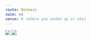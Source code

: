 ```yaml
---
route: Balmain
swim: no
venue: # (where you ended up or ate)
---
```


<!-- content goes here, uses markdown -->

<!-- images will automatically be shown, if put in images/ttt/. must match the date of the ride, in format YYYY-MM-DD. can be jpg or png -->

![](../images/ttt/2025-07-17.png)
![](../images/ttt/2025-07-17.jpg)
